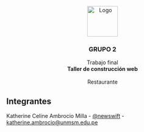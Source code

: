 <br />
<div align="center">
  <a href="https://github.com/Alexander-Fernando/ProyectoG2/tree/main/assets/img/logo/logo.png">
    <img src="https://github.com/Alexander-Fernando/ProyectoG2/tree/main/assets/img/logo/logo.png" alt="Logo" width="80" height="80">
  </a>

  <h3 align="center">GRUPO 2</h3>

  <p align="center">
    Trabajo final
    <br />
    <a><strong>Taller de construcción web</strong></a>
    <br />
    <br />
    <a>Restaurante</a>

</div>
<!-- PROJECT LOGO -->

<!-- PROYECTO FINAL/GRUPO2 -->
## Integrantes

Katherine Celine Ambrocio Milla - [@newswift](https://github.com/newswift/) - katherine.ambrocio@unmsm.edu.pe

